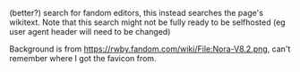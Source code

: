 (better?) search for fandom editors, this instead searches the page's wikitext. Note that this search might not be fully ready to be selfhosted (eg user agent header will need to be changed)

Background is from https://rwby.fandom.com/wiki/File:Nora-V8.2.png, can't remember where I got the favicon from.